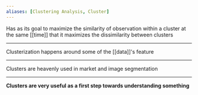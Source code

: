 ```yaml
---
aliases: [Clustering Analysis, Cluster]
---
```


Has as its goal to maximize the similarity of observation within a cluster at the same [[time]] that it maximizes the dissimilarity between clusters

---

Clusterization happens around some of the [[data]]'s feature

---

Clusters are heavenly used in market and image segmentation

---

**Clusters are very useful as a first step towards understanding something**
